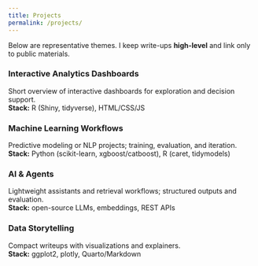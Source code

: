 ```yaml
---
title: Projects
permalink: /projects/
---
```


Below are representative themes. I keep write-ups **high-level** and link only to public materials.

### Interactive Analytics Dashboards
Short overview of interactive dashboards for exploration and decision support.  
**Stack:** R (Shiny, tidyverse), HTML/CSS/JS

### Machine Learning Workflows
Predictive modeling or NLP projects; training, evaluation, and iteration.  
**Stack:** Python (scikit-learn, xgboost/catboost), R (caret, tidymodels)

### AI & Agents
Lightweight assistants and retrieval workflows; structured outputs and evaluation.  
**Stack:** open-source LLMs, embeddings, REST APIs

### Data Storytelling
Compact writeups with visualizations and explainers.  
**Stack:** ggplot2, plotly, Quarto/Markdown
